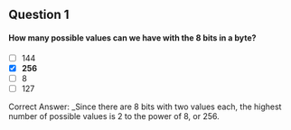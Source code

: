 ## Question 1
#### How many possible values can we have with the 8 bits in a byte?
- [ ] 144
- [x] **256**
- [ ] 8
- [ ] 127

Correct Answer: 
_Since there are 8 bits with two values each, the highest number of possible values is 2 to the power of 8, or 256. 
